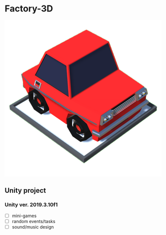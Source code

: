 # Factory-3D

![](Assets/Resources/UISprites/Car.png)

## Unity project
### Unity ver. 2019.3.10f1

- [ ] mini-games
- [ ] random events/tasks
- [ ] sound/music design
